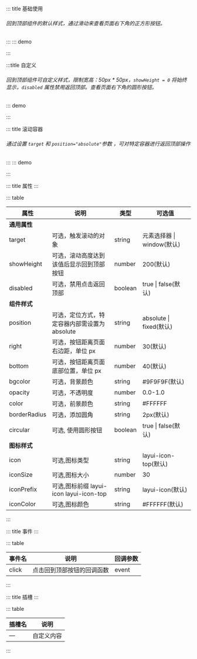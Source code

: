 ::: title 基础使用

###### 回到顶部组件的默认样式，通过滑动来查看页面右下角的正方形按钮。

:::
::: demo

<template>
  <lay-backtop target=".layui-body"></lay-backtop>
</template>

:::

:::title 自定义

###### 回到顶部组件可自定义样式，限制宽高：50px \* 50px，<code>showHeight = 0</code> 将始终显示，<code>disabled</code> 属性禁用返回顶部。查看页面右下角的圆形按钮。

::: demo

<!-- 使用默认插槽自定义组件内容,也可以使用组件提供的样式属性快速定义常用样式，样式属性能满足大多数场景,lay-backtop组件可搭配 lay-tooltip 组件使用-->
<template>
  <!-- 使用默认插槽自定义 -->
  <lay-tooltip content="插槽自定义 backtop " position="left">
    <lay-backtop target=".layui-body" :showHeight="0" :bottom="160" bgcolor="#5FB878" circular disabled>
      <lay-icon type="layui-icon-dialogue" size="30px"></lay-icon>
    </lay-backtop>
  </lay-tooltip>
  <!-- 使用样式属性自定义 -->
  <lay-tooltip content="属性自定义 backtop " position="left">
    <lay-backtop target=".layui-body" :bottom="100" bgcolor="#5FB878" icon="layui-icon-up" circular>
    </lay-backtop>
  </lay-tooltip>  
</template>

<script>
import { ref } from 'vue'
import { layer } from "../../../../src/index.ts"

export default {
  setup() {
    const handlerClick = () => {
      layer.msg("layui-vue", { time: 1000 });
    }
    
    return {
      handlerClick,
    }
  }
}
</script>

:::

::: title 滚动容器

###### 通过设置 <code>target</code> 和 <code>position="absolute"</code>参数 ，可对特定容器进行返回顶部操作

:::
::: demo

<template>
<!-- 需要用一个 div 包裹触发滚动事件的目标元素和 lay-backtop 组件 -->
<div class="scrollContainer" style="width:700px; height:300px;">
  <div id="scrollContent" style="overflow-y:auto; overflow-x:auto; width:700px; height:300px;">
    <p v-for="(n,index) in 50" :key="n" style="height:32px;border-bottom:0.5px solid #5FB878;margin-bottom:10px;line-height:35px">
      {{index + ". &nbsp;layui-vue , 基 于 vue 3.0 的 桌 面 端 组 件 库 , layui 的 另 一 种 呈 现 方 式"}}
    </p>
  </div>
  <lay-backtop target="#scrollContent" :showHeight="100" :bottom="30" position="absolute"></lay-backtop>
</div>
</template>

<script>
</script>

:::

::: title 属性
:::

::: table

| 属性                      | 说明                                          | 类型    | 可选值                     |
| ------------------------- | --------------------------------------------- | ------- | -------------------------- |
| <strong>通用属性</strong> |
| target                    | 可选，触发滚动的对象                          | string  | 元素选择器 \| window(默认) |
| showHeight                | 可选，滚动高度达到该值后显示回到顶部按钮       | number  | 200(默认)                  |
| disabled                  | 可选，禁用点击返回顶部                        | boolean | true \| false(默认)        |
| <strong>组件样式</strong> |
| position                  | 可选，定位方式，特定容器内部需设置为 absolute  | string  | absolute \| fixed(默认)    |
| right                     | 可选，按钮距离页面右边距，单位 px              | number  | 30(默认)                   |
| bottom                    | 可选，按钮距离页面底部位置，单位 px            | number  | 40(默认)                   |
| bgcolor                   | 可选，背景颜色                                | string  | \#9F9F9F(默认)             |
| opacity                   | 可选，不透明度                                | number  | 0.0-1.0                    |
| color                     | 可选，前景颜色                                | string  | #FFFFFF                    |
| borderRadius              | 可选，添加圆角                                | string  | 2px(默认)                  |
| circular                  | 可选, 使用圆形按钮                            | boolean | true \| false(默认)
| <strong>图标样式</strong> |
| icon                      | 可选,图标类型                                 | string  | layui-icon-top(默认)       |
| iconSize                  | 可选,图标大小                                 | number  | 30                         |
| iconPrefix                | 可选,图标前缀 layui-icon layui-icon-top       | string  | layui-icon(默认)           |
| iconColor                 | 可选,图标颜色                                 | string  | #FFFFFF(默认)              |

:::

::: title 事件
:::

::: table

| 事件名 | 说明                       | 回调参数 |
| ------ | -------------------------- | -------- |
| click  | 点击回到顶部按钮的回调函数  | event    |

:::

::: title 插槽
:::

::: table

| 插槽名 | 说明       |
| ------ | ---------- |
| —      | 自定义内容 |

:::
